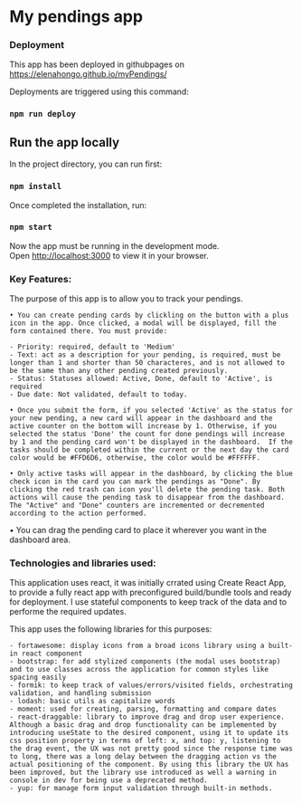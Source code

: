 # My pendings app

### Deployment

This app has been deployed in githubpages on https://elenahongo.github.io/myPendings/

Deployments are triggered using this command:
### `npm run deploy`

## Run the app locally

In the project directory, you can run first:

### `npm install`

Once completed the installation, run:
### `npm start`

Now the app must be running in the development mode.\
Open [http://localhost:3000](http://localhost:3000) to view it in your browser.

### Key Features:

The purpose of this app is to allow you to track your pendings.

	• You can create pending cards by clickling on the button with a plus icon in the app. Once clicked, a modal will be displayed, fill the form contained there. You must provide:

    - Priority: required, default to 'Medium'
    - Text: act as a description for your pending, is required, must be longer than 1 and shorter than 50 characteres, and is not allowed to be the same than any other pending created previously.
    - Status: Statuses allowed: Active, Done, default to 'Active', is required
    - Due date: Not validated, default to today.

	• Once you submit the form, if you selected 'Active' as the status for your new pending, a new card will appear in the dashboard and the active counter on the bottom will increase by 1. Otherwise, if you selected the status 'Done' the count for done pendings will increase by 1 and the pending card won't be displayed in the dashboard.  If the tasks should be completed within the current or the next day the card color would be #FFD6D6, otherwise, the color would be #FFFFFF.

	• Only active tasks will appear in the dashboard, by clicking the blue check icon in the card you can mark the pendings as "Done". By clicking the red trash can icon you'll delete the pending task. Both actions will cause the pending task to disappear from the dashboard. The "Active" and "Done" counters are incremented or decremented according to the action performed.
	
  • You can drag the pending card to place it wherever you want in the dashboard area.

### Technologies and libraries used:

  This application uses react, it was initially crrated using Create React App, to provide a fully react app with preconfigured build/bundle tools and ready for deployment. I use stateful components to keep track of the data and to performe the required updates.

  This app uses the following libraries for this purposes:

    - fortawesome: display icons from a broad icons library using a built-in react component
    - bootstrap: for add stylized components (the modal uses bootstrap) and to use classes across the application for common styles like spacing easily
    - formik: to keep track of values/errors/visited fields, orchestrating validation, and handling submission
    - lodash: basic utils as capitalize words
    - moment: used for creating, parsing, formatting and compare dates
    - react-draggable: library to improve drag and drop user experience. Although a basic drag and drop functionality can be implemented by introducing useState to the desired component, using it to update its css position property in terms of left: x, and top: y, listening to the drag event, the UX was not pretty good since the response time was to long, there was a long delay between the dragging action vs the actual positioning of the component. By using this library the UX has been improved, but the library use introduced as well a warning in console in dev for being use a deprecated method.
    - yup: for manage form input validation through built-in methods.

